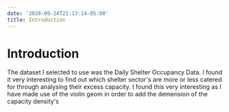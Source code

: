 ```yaml
---
date: '2020-09-24T21:13:14-05:00'
title: Introduction
---
```


# Introduction
The dataset I selected to use was the Daily Shelter Occupancy Data. I found it very interesting to find out which shelter sector's are more or less catered for through analysing their excess capacity. I found this very interesting as I have made use of the violin geom in order to add the demension of the capacity density's 

